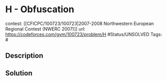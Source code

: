 # H - Obfuscation

contest: [[CFICPC/100723/100723|2007-2008 Northwestern European Regional Contest (NWERC 2007)]]
url: https://codeforces.com/gym/100723/problem/H
#Status/UNSOLVED
Tags: #

## Description

## Solution

